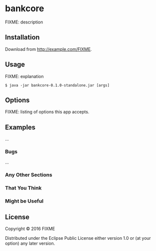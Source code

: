 # bankcore

FIXME: description

## Installation

Download from http://example.com/FIXME.

## Usage

FIXME: explanation

    $ java -jar bankcore-0.1.0-standalone.jar [args]

## Options

FIXME: listing of options this app accepts.

## Examples

...

### Bugs

...

### Any Other Sections
### That You Think
### Might be Useful

## License

Copyright © 2016 FIXME

Distributed under the Eclipse Public License either version 1.0 or (at
your option) any later version.

